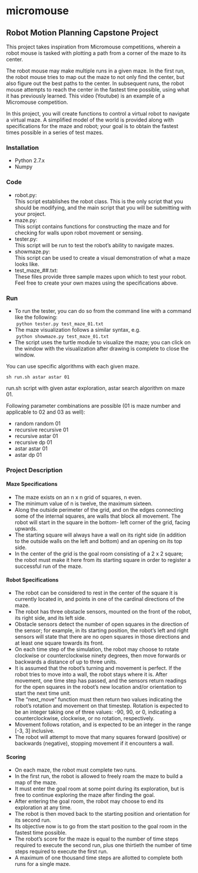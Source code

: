 # micromouse


## Robot Motion Planning Capstone Project
This project takes inspiration from Micromouse competitions, wherein a robot mouse is tasked with plotting a path from a corner of the maze to its center. 

The robot mouse may make multiple runs in a given maze. In the first run, the robot mouse tries to map out the maze to not only find the center, but also figure out the best paths to the center. In subsequent runs, the robot mouse attempts to reach the center in the fastest time possible, using what it has previously learned. This video (Youtube) is an example of a Micromouse competition. 

In this project, you will create functions to control a virtual robot to navigate a virtual maze. A simplified model of the world is provided along with specifications for the maze and robot; your goal is to obtain the fastest times possible in a series of test mazes.

### Installation
- Python 2.7.x
- Numpy

### Code
- robot.py:  
  This script establishes the robot class. This is the only script that you should be modifying, and the main script that you   will be submitting with your project.
- maze.py:  
  This script contains functions for constructing the maze and for checking for walls upon robot movement or sensing.
- tester.py:  
  This script will be run to test the robot’s ability to navigate mazes.
- showmaze.py:  
  This script can be used to create a visual demonstration of what a maze looks like.
- test_maze_##.txt:  
  These files provide three sample mazes upon which to test your robot. Feel free to create your own mazes using the specifications above.

### Run
- To run the tester, you can do so from the command line with a command like the following:  
  ```python tester.py test_maze_01.txt```
- The maze visualization follows a similar syntax, e.g.  
  ```python showmaze.py test_maze_01.txt```
- The script uses the turtle module to visualize the maze; you can click on the window with the visualization after drawing is complete to close the window.


You can use specific algorithms with each given maze.

```sh run.sh astar astar 01```

run.sh script with given astar exploration, astar search algorithm on maze 01.

Following parameter combinations are possible (01 is maze number and applicable to 02 and 03 as well):
- random random 01
- recursive recursive 01
- recursive astar 01
- recursive dp 01
- astar astar 01
- astar dp 01

### Project Description
#### Maze Specifications
- The maze exists on an n x n grid of squares, n even. 
- The minimum value of n is twelve, the maximum sixteen. 
- Along the outside perimeter of the grid, and on the edges connecting some of the internal squares, are walls that block all movement. The robot will start in the square in the bottom- left corner of the grid, facing upwards. 
- The starting square will always have a wall on its right side (in addition to the outside walls on the left and bottom) and an opening on its top side. 
- In the center of the grid is the goal room consisting of a 2 x 2 square; the robot must make it here from its starting square in order to register a successful run of the maze.

#### Robot Specifications
- The robot can be considered to rest in the center of the square it is currently located in, and points in one of the cardinal directions of the maze. 
- The robot has three obstacle sensors, mounted on the front of the robot, its right side, and its left side. 
- Obstacle sensors detect the number of open squares in the direction of the sensor; for example, in its starting position, the robot’s left and right sensors will state that there are no open squares in those directions and at least one square towards its front. 
- On each time step of the simulation, the robot may choose to rotate clockwise or counterclockwise ninety degrees, then move forwards or backwards a distance of up to three units. 
- It is assumed that the robot’s turning and movement is perfect. If the robot tries to move into a wall, the robot stays where it is. After movement, one time step has passed, and the sensors return readings for the open squares in the robot’s new location and/or orientation to start the next time unit.
- The “next_move” function must then return two values indicating the robot’s rotation and movement on that timestep. Rotation is expected to be an integer taking one of three values: -90, 90, or 0, indicating a counterclockwise, clockwise, or no rotation, respectively. 
- Movement follows rotation, and is expected to be an integer in the range [-3, 3] inclusive. 
- The robot will attempt to move that many squares forward (positive) or backwards (negative), stopping movement if it encounters a wall.

#### Scoring
- On each maze, the robot must complete two runs. 
- In the first run, the robot is allowed to freely roam the maze to build a map of the maze. 
- It must enter the goal room at some point during its exploration, but is free to continue exploring the maze after finding the goal. 
- After entering the goal room, the robot may choose to end its exploration at any time. 
- The robot is then moved back to the starting position and orientation for its second run. 
- Its objective now is to go from the start position to the goal room in the fastest time possible. 
- The robot’s score for the maze is equal to the number of time steps required to execute the second run, plus one thirtieth the number of time steps required to execute the first run. 
- A maximum of one thousand time steps are allotted to complete both runs for a single maze.

